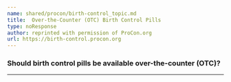 ```yaml
---
name: shared/procon/birth-control_topic.md
title:  Over-the-Counter (OTC) Birth Control Pills 
type: noResponse
author: reprinted with permission of ProCon.org
url: https://birth-control.procon.org 
---
```


###  Should birth control pills be available over-the-counter (OTC)?

---

